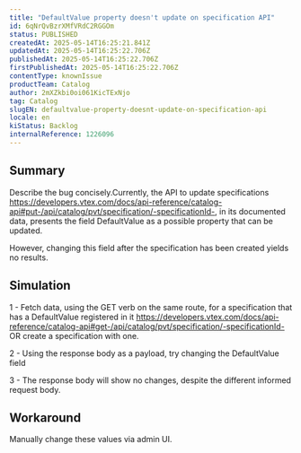 ```yaml
---
title: "DefaultValue property doesn't update on specification API"
id: 6qNrQvBzrXMfVRdC2RGGOm
status: PUBLISHED
createdAt: 2025-05-14T16:25:21.841Z
updatedAt: 2025-05-14T16:25:22.706Z
publishedAt: 2025-05-14T16:25:22.706Z
firstPublishedAt: 2025-05-14T16:25:22.706Z
contentType: knownIssue
productTeam: Catalog
author: 2mXZkbi0oi061KicTExNjo
tag: Catalog
slugEN: defaultvalue-property-doesnt-update-on-specification-api
locale: en
kiStatus: Backlog
internalReference: 1226096
---
```


## Summary


Describe the bug concisely.Currently, the API to update specifications https://developers.vtex.com/docs/api-reference/catalog-api#put-/api/catalog/pvt/specification/-specificationId-, in its documented data, presents the field DefaultValue as a possible property that can be updated.

However, changing this field after the specification has been created yields no results.


##

## Simulation


1 - Fetch data, using the GET verb on the same route, for a specification that has a DefaultValue registered in it https://developers.vtex.com/docs/api-reference/catalog-api#get-/api/catalog/pvt/specification/-specificationId- OR create a specification with one.

2 - Using the response body as a payload, try changing the DefaultValue field

3 - The response body will show no changes, despite the different informed request body.


##

## Workaround


Manually change these values via admin UI.





